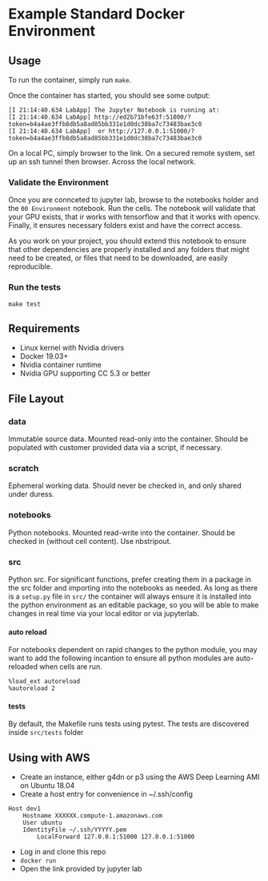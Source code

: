# Example Standard Docker Environment

## Usage

To run the container, simply run `make`.

Once the container has started, you should see some output:

```
[I 21:14:40.634 LabApp] The Jupyter Notebook is running at:
[I 21:14:40.634 LabApp] http://ed2b71bfe63f:51000/?token=b4a4ae3ffb8db5a8ad85bb331e1d0dc38ba7c73483bae3c0
[I 21:14:40.634 LabApp]  or http://127.0.0.1:51000/?token=b4a4ae3ffb8db5a8ad85bb331e1d0dc38ba7c73483bae3c0
```

On a local PC, simply browser to the link. On a secured remote system, set up an ssh tunnel then browser. Across
the local network.

### Validate the Environment

Once you are connceted to jupyter lab, browse to the notebooks holder and the `00 Environment` notebook. Run the cells. The
notebook will validate that your GPU exists, that ir works with tensorflow and that it works with opencv. Finally, it ensures
necessary folders exist and have the correct access.

As you work on your project, you should extend this notebook to ensure that other dependencies are properly installed and
any folders that might need to be created, or files that need to be downloaded, are easily reproducible.

### Run the tests

`make test`

## Requirements

- Linux kernel with Nvidia drivers
- Docker 19.03+ 
- Nvidia container runtime
- Nvidia GPU supporting CC 5.3 or better

## File Layout

### data

Immutable source data. Mounted read-only into the container. Should be populated with customer
provided data via a script, if necessary.

### scratch

Ephemeral working data. Should never be checked in, and only shared under duress.

### notebooks

Python notebooks. Mounted read-write into the container. Should be checked in (without cell content). Use nbstripout.

### src

Python src. For significant functions, prefer creating them in a package in the src folder and 
importing into the notebooks as needed. As long as there is a `setup.py` file in `src/` the
container will always ensure it is installed into the python environment as an editable
package, so you will be able to make changes in real time via your local editor or
via jupyterlab. 

#### auto reload

For notebooks dependent on rapid changes to the python module, you may want to add the following incantion
to ensure all python modules are auto-reloaded when cells are run.

```
%load_ext autoreload
%autoreload 2
```

#### tests

By default, the Makefile runs tests using pytest. The tests are discovered inside `src/tests` folder


## Using with AWS

- Create an instance, either g4dn or p3 using the AWS Deep Learning AMI on Ubuntu 18.04
- Create a host entry for convenience in ~/.ssh/config

```
Host dev1
	Hostname XXXXXX.compute-1.amazonaws.com
	User ubuntu
	IdentityFile ~/.ssh/YYYYY.pem
    	LocalForward 127.0.0.1:51000 127.0.0.1:51000
```

- Log in and clone this repo
- `docker run`
- Open the link provided by jupyter lab
